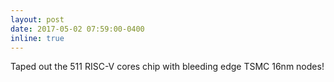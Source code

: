 ```yaml
---
layout: post
date: 2017-05-02 07:59:00-0400
inline: true
---
```

Taped out the 511 RISC-V cores chip with bleeding edge TSMC 16nm nodes!


